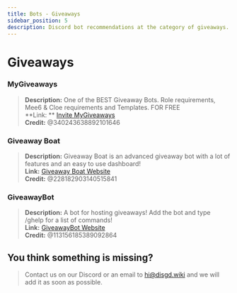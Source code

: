 ```yaml
---
title: Bots - Giveaways
sidebar_position: 5
description: Discord bot recommendations at the category of giveaways.
---
```


# Giveaways

### MyGiveaways

> **Description:** One of the BEST Giveaway Bots. Role requirements, Mee6 & Cloe requirements and Templates. FOR
> FREE   <br/>
**Link:
** [Invite MyGiveaways](https://discord.com/api/oauth2/authorize?client_id=1052574339662348328&permissions=314368&scope=bot%20applications.commands)   <br/>
**Credit:** @340243638892101646

### Giveaway Boat

> **Description:** Giveaway Boat is an advanced giveaway bot with a lot of features and an easy to use dashboard! <br/>
**Link:** [Giveaway Boat Website](https://giveaway.boats/)   <br/>
**Credit:** @228182903140515841

### GiveawayBot

> **Description:** A bot for hosting giveaways! Add the bot and type /ghelp for a list of commands!   <br/>
**Link:** [GiveawayBot Website](https://giveawaybot.party/)   <br/>
**Credit:** @113156185389092864

## You think something is missing?

> Contact us on our Discord or an email to hi@disgd.wiki and we will add it as soon as possible.
